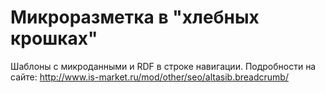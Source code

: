 # Микроразметка в "хлебных крошках" 

Шаблоны с микроданными и RDF в строке навигации. Подробности на сайте: http://www.is-market.ru/mod/other/seo/altasib.breadcrumb/